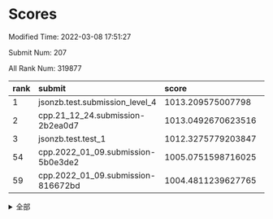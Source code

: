 # Scores

Modified Time: 2022-03-08 17:51:27

Submit Num: 207

All Rank Num: 319877

| rank |               submit               |       score        |       sigma        | pk_num |
| :--- | :--------------------------------- | :----------------- | :----------------- | :----- |
| 1    | jsonzb.test.submission_level_4     | 1013.209575007798  | 0.8014234425017641 | 6184   |
| 2    | cpp.21_12_24.submission-2b2ea0d7   | 1013.0492670623516 | 0.7994260368495186 | 6184   |
| 3    | jsonzb.test.test_1                 | 1012.3275779203847 | 0.8019018040980592 | 6179   |
| 54   | cpp.2022_01_09.submission-5b0e3de2 | 1005.0751598716025 | 0.7311165816839312 | 6178   |
| 59   | cpp.2022_01_09.submission-816672bd | 1004.4811239627765 | 0.71092946578551   | 6179   |


<details>
<summary>全部</summary>

| rank |                 submit                 |       score        |       sigma        | pk_num |
| :--- | :------------------------------------- | :----------------- | :----------------- | :----- |
| 1    | jsonzb.test.submission_level_4         | 1013.209575007798  | 0.8014234425017641 | 6184   |
| 2    | cpp.21_12_24.submission-2b2ea0d7       | 1013.0492670623516 | 0.7994260368495186 | 6184   |
| 3    | jsonzb.test.test_1                     | 1012.3275779203847 | 0.8019018040980592 | 6179   |
| 4    | gobigger.level_3.submission_level_3_38 | 1011.9155514126583 | 0.7953925695038404 | 6177   |
| 5    | gobigger.level_3.submission_level_3_5  | 1011.8467199221998 | 0.7575118772304016 | 6181   |
| 6    | gobigger.level_3.submission_level_3_17 | 1011.5133921851017 | 0.7818245611054181 | 6185   |
| 7    | gobigger.level_3.submission_level_3_45 | 1011.4758983762995 | 0.7571320877838913 | 6181   |
| 8    | gobigger.level_3.submission_level_3_8  | 1011.3476860806634 | 0.7615027281435298 | 6182   |
| 9    | gobigger.level_3.submission_level_3_39 | 1011.2667813614623 | 0.7849242842746859 | 6187   |
| 10   | gobigger.level_3.submission_level_3_14 | 1011.1115883845688 | 0.7811526841592015 | 6181   |
| 11   | gobigger.level_3.submission_level_3_18 | 1011.0410585516711 | 0.792372377194206  | 6184   |
| 12   | gobigger.level_3.submission_level_3_19 | 1010.9777126797295 | 0.761354446687112  | 6183   |
| 13   | gobigger.level_3.submission_level_3_6  | 1010.9352899380432 | 0.7691821700078516 | 6185   |
| 14   | gobigger.level_3.submission_level_3_48 | 1010.8977025865519 | 0.7695036703662081 | 6186   |
| 15   | gobigger.level_3.submission_level_3_13 | 1010.8561497569341 | 0.7799742110800993 | 6182   |
| 16   | gobigger.level_3.submission_level_3_37 | 1010.8214794178836 | 0.7319435160019069 | 6182   |
| 17   | gobigger.level_3.submission_level_3_9  | 1010.5709551650245 | 0.779347385645165  | 6187   |
| 18   | gobigger.level_3.submission_level_3_3  | 1010.5704806969818 | 0.7700396605117236 | 6183   |
| 19   | gobigger.level_3.submission_level_3_24 | 1010.5634558878585 | 0.7765136584765618 | 6178   |
| 20   | gobigger.level_3.submission_level_3_11 | 1010.3344734538096 | 0.7543670664201029 | 6179   |
| 21   | gobigger.level_3.submission_level_3_35 | 1010.258994499603  | 0.7556350401500235 | 6180   |
| 22   | gobigger.level_3.submission_level_3_2  | 1010.2441249665742 | 0.7653614751892533 | 6180   |
| 23   | gobigger.level_3.submission_level_3_27 | 1010.2220714235374 | 0.7557407017022089 | 6183   |
| 24   | gobigger.level_3.submission_level_3_26 | 1010.133473549987  | 0.7559860135792985 | 6181   |
| 25   | gobigger.level_3.submission_level_3_7  | 1010.0764620069992 | 0.7528839301669968 | 6184   |
| 26   | gobigger.level_3.submission_level_3_20 | 1010.0133612747602 | 0.7635031741671966 | 6177   |
| 27   | gobigger.level_3.submission_level_3_44 | 1009.9731451496957 | 0.7614841410491939 | 6177   |
| 28   | gobigger.level_3.submission_level_3_31 | 1009.8902443890534 | 0.75150708170167   | 6182   |
| 29   | gobigger.level_3.submission_level_3_46 | 1009.8022276947518 | 0.7750772088022038 | 6180   |
| 30   | gobigger.level_3.submission_level_3_22 | 1009.7990916726072 | 0.765332810805974  | 6175   |
| 31   | gobigger.level_3.submission_level_3_15 | 1009.6719746286285 | 0.7704492675366199 | 6180   |
| 32   | gobigger.level_3.submission_level_3_47 | 1009.5450770453687 | 0.74606982282286   | 6180   |
| 33   | gobigger.level_3.submission_level_3_28 | 1009.5411948629932 | 0.7510256166668784 | 6183   |
| 34   | gobigger.level_3.submission_level_3_41 | 1009.5392139598749 | 0.7605948393229477 | 6183   |
| 35   | gobigger.level_3.submission_level_3_43 | 1009.5335115151571 | 0.762046827128379  | 6185   |
| 36   | gobigger.level_3.submission_level_3_34 | 1009.5321768095602 | 0.7591799676441652 | 6179   |
| 37   | gobigger.level_3.submission_level_3_10 | 1009.4727855571593 | 0.7613647397037563 | 6185   |
| 38   | gobigger.level_3.submission_level_3_21 | 1009.3785312815808 | 0.7415266423979586 | 6182   |
| 39   | gobigger.level_3.submission_level_3_33 | 1009.2751654137563 | 0.7447114135383424 | 6180   |
| 40   | gobigger.level_3.submission_level_3_4  | 1009.2725967976447 | 0.7436469934992647 | 6182   |
| 41   | gobigger.level_3.submission_level_3_49 | 1009.2668920425941 | 0.7730574301963097 | 6181   |
| 42   | gobigger.level_3.submission_level_3_25 | 1009.1479343085739 | 0.7595814340192091 | 6178   |
| 43   | gobigger.level_3.submission_level_3_29 | 1009.0414822361422 | 0.7412126696528506 | 6182   |
| 44   | gobigger.level_3.submission_level_3_32 | 1008.9466452995509 | 0.7743909617357341 | 6178   |
| 45   | gobigger.level_3.submission_level_3_23 | 1008.9323423847702 | 0.7414439532622754 | 6183   |
| 46   | gobigger.level_3.submission_level_3_30 | 1008.8958372805579 | 0.7554621592967629 | 6181   |
| 47   | gobigger.level_3.submission_level_3_42 | 1008.790452179999  | 0.7486061802473918 | 6186   |
| 48   | gobigger.level_3.submission_level_3_36 | 1008.6521234168363 | 0.7419105700731254 | 6182   |
| 49   | gobigger.level_3.submission_level_3_1  | 1008.4354493859059 | 0.7440240649954762 | 6175   |
| 50   | gobigger.level_3.submission_level_3_0  | 1008.1750976781354 | 0.7398175870683226 | 6182   |
| 51   | gobigger.level_3.submission_level_3_40 | 1008.054828296132  | 0.7633356870036003 | 6172   |
| 52   | gobigger.level_3.submission_level_3_16 | 1007.8892830833964 | 0.7357913934778376 | 6182   |
| 53   | gobigger.level_3.submission_level_3_12 | 1007.87134603082   | 0.7391985281556825 | 6182   |
| 54   | cpp.2022_01_09.submission-5b0e3de2     | 1005.0751598716025 | 0.7311165816839312 | 6178   |
| 55   | gobigger.level_1.submission_level_1_29 | 1005.0598700541927 | 0.7081659505693363 | 6182   |
| 56   | gobigger.level_1.submission_level_1_46 | 1004.8087879046165 | 0.7202309326452312 | 6180   |
| 57   | gobigger.level_1.submission_level_1_33 | 1004.7630754226457 | 0.7175940185539795 | 6178   |
| 58   | gobigger.level_1.submission_level_1_38 | 1004.728576401528  | 0.7093199109964478 | 6182   |
| 59   | cpp.2022_01_09.submission-816672bd     | 1004.4811239627765 | 0.71092946578551   | 6179   |
| 60   | gobigger.level_1.submission_level_1_24 | 1004.4630157852803 | 0.7305300155442063 | 6179   |
| 61   | gobigger.level_1.submission_level_1_5  | 1004.4045854100257 | 0.7125823738913102 | 6178   |
| 62   | gobigger.level_1.submission_level_1_4  | 1004.2845390841389 | 0.7045823100589665 | 6176   |
| 63   | gobigger.level_1.submission_level_1_47 | 1004.1548073841993 | 0.7165214054822736 | 6172   |
| 64   | gobigger.level_1.submission_level_1_3  | 1004.1083154668272 | 0.723519816326174  | 6181   |
| 65   | gobigger.level_1.submission_level_1_1  | 1004.0788453280571 | 0.7291067197086998 | 6181   |
| 66   | gobigger.level_1.submission_level_1_14 | 1004.0547444749376 | 0.707152997272421  | 6180   |
| 67   | gobigger.level_1.submission_level_1_37 | 1003.9999362418406 | 0.7274282068129503 | 6176   |
| 68   | gobigger.level_1.submission_level_1_17 | 1003.9586358351827 | 0.7149267248701947 | 6182   |
| 69   | gobigger.level_1.submission_level_1_36 | 1003.9069519731114 | 0.7213425843155516 | 6183   |
| 70   | gobigger.level_1.submission_level_1_13 | 1003.9021696674544 | 0.7159014172307262 | 6181   |
| 71   | gobigger.level_1.submission_level_1_18 | 1003.8544025672373 | 0.7174589023439675 | 6177   |
| 72   | gobigger.level_1.submission_level_1_22 | 1003.7725850050284 | 0.7067130802051957 | 6183   |
| 73   | gobigger.level_1.submission_level_1_6  | 1003.7346774620552 | 0.7207777462869811 | 6179   |
| 74   | gobigger.level_1.submission_level_1_19 | 1003.5683799171414 | 0.7261655217959282 | 6178   |
| 75   | gobigger.level_1.submission_level_1_25 | 1003.4993885404454 | 0.7236391859220312 | 6182   |
| 76   | gobigger.level_1.submission_level_1_10 | 1003.4970573295002 | 0.7190216694643374 | 6179   |
| 77   | gobigger.level_1.submission_level_1_28 | 1003.4906806425009 | 0.7282413300948923 | 6183   |
| 78   | gobigger.level_1.submission_level_1_7  | 1003.4670784347433 | 0.7210733805385879 | 6182   |
| 79   | gobigger.level_1.submission_level_1_49 | 1003.4670123830168 | 0.7192246932459055 | 6177   |
| 80   | gobigger.level_1.submission_level_1_34 | 1003.3628744512692 | 0.7199780085132904 | 6185   |
| 81   | gobigger.level_1.submission_level_1_2  | 1003.2795088623227 | 0.7107547939571224 | 6180   |
| 82   | gobigger.level_1.submission_level_1_35 | 1003.2229928346062 | 0.709323668102627  | 6183   |
| 83   | gobigger.level_1.submission_level_1_32 | 1003.0822968979494 | 0.7143970205689346 | 6179   |
| 84   | gobigger.level_1.submission_level_1_12 | 1003.0461768186321 | 0.7210833695338166 | 6182   |
| 85   | gobigger.level_1.submission_level_1_40 | 1003.0366824712928 | 0.7235385439869414 | 6186   |
| 86   | gobigger.level_1.submission_level_1_21 | 1002.9893299268517 | 0.7119122504559261 | 6180   |
| 87   | gobigger.level_1.submission_level_1_8  | 1002.9776473787916 | 0.7111437749962832 | 6182   |
| 88   | gobigger.level_1.submission_level_1_27 | 1002.8778374075761 | 0.7039863552260476 | 6178   |
| 89   | gobigger.level_1.submission_level_1_39 | 1002.8118208884675 | 0.7301381483249705 | 6187   |
| 90   | gobigger.level_1.submission_level_1_20 | 1002.791212328001  | 0.716828457118271  | 6179   |
| 91   | gobigger.level_1.submission_level_1_16 | 1002.7658985084686 | 0.7079567367951402 | 6183   |
| 92   | gobigger.level_1.submission_level_1_43 | 1002.6594770510864 | 0.7132108756219768 | 6185   |
| 93   | gobigger.level_1.submission_level_1_23 | 1002.6406053675623 | 0.7200067529090391 | 6176   |
| 94   | gobigger.level_1.submission_level_1_42 | 1002.5466074019909 | 0.7151034731438602 | 6185   |
| 95   | gobigger.level_1.submission_level_1_26 | 1002.5282639215476 | 0.7298664483742032 | 6180   |
| 96   | gobigger.level_1.submission_level_1_41 | 1002.4504503747552 | 0.7155708362833881 | 6179   |
| 97   | gobigger.level_1.submission_level_1_30 | 1002.3818711324208 | 0.7340043856321127 | 6180   |
| 98   | gobigger.level_1.submission_level_1_31 | 1002.264395762368  | 0.7151621513303388 | 6181   |
| 99   | gobigger.level_1.submission_level_1_0  | 1002.2578944437822 | 0.7082224138843917 | 6181   |
| 100  | gobigger.level_1.submission_level_1_15 | 1002.2046120804995 | 0.7195983502326816 | 6183   |
| 101  | gobigger.level_1.submission_level_1_11 | 1002.0872872430666 | 0.7228135894173967 | 6181   |
| 102  | gobigger.level_1.submission_level_1_48 | 1001.8792516950016 | 0.7133431688329138 | 6184   |
| 103  | gobigger.level_1.submission_level_1_44 | 1001.7960472632466 | 0.7154239794952163 | 6187   |
| 104  | gobigger.level_1.submission_level_1_45 | 1001.7755543758032 | 0.7251515720729677 | 6185   |
| 105  | gobigger.level_1.submission_level_1_9  | 1001.0391821938244 | 0.707697283974647  | 6176   |
| 106  | gobigger.random.submission_random_46   | 997.4961953528053  | 0.7086555939712919 | 6178   |
| 107  | gobigger.random.submission_random_1    | 997.4433458436395  | 0.7038771310636175 | 6179   |
| 108  | gobigger.random.submission_random_36   | 997.1549728657237  | 0.7198761972345085 | 6184   |
| 109  | gobigger.random.submission_random_20   | 997.1215938240982  | 0.707332490940836  | 6177   |
| 110  | gobigger.random.submission_random_39   | 997.0221131585478  | 0.7065581271213869 | 6185   |
| 111  | gobigger.random.submission_random_17   | 996.8595409106204  | 0.7108105487304563 | 6181   |
| 112  | gobigger.random.submission_random_0    | 996.7664032519025  | 0.7157892329583845 | 6189   |
| 113  | gobigger.random.submission_random_23   | 996.6858559629688  | 0.7045664968707652 | 6182   |
| 114  | gobigger.random.submission_random_3    | 996.6706449354756  | 0.6961109316559558 | 6183   |
| 115  | gobigger.random.submission_random_31   | 996.644720453112   | 0.7066191759025495 | 6179   |
| 116  | gobigger.random.submission_random_18   | 996.4461305690216  | 0.7140797863156363 | 6180   |
| 117  | gobigger.random.submission_random_15   | 996.3677179582611  | 0.7185373737036627 | 6182   |
| 118  | gobigger.random.submission_random_42   | 996.3537839308839  | 0.7157189659905504 | 6186   |
| 119  | gobigger.random.submission_random_5    | 996.3108539874021  | 0.7152946749744684 | 6180   |
| 120  | gobigger.random.submission_random_4    | 996.2713619313166  | 0.7098259820085429 | 6180   |
| 121  | gobigger.random.submission_random_26   | 996.2326528082822  | 0.7072181019074048 | 6184   |
| 122  | gobigger.random.submission_random_22   | 996.2048517909537  | 0.6932602697279683 | 6181   |
| 123  | gobigger.random.submission_random_32   | 996.0671768835426  | 0.697718131324834  | 6182   |
| 124  | gobigger.random.submission_random_21   | 996.0269175087757  | 0.7143630332322078 | 6185   |
| 125  | gobigger.random.submission_random_19   | 995.9528481694964  | 0.7199774300754378 | 6178   |
| 126  | gobigger.random.submission_random_34   | 995.9376786611809  | 0.7019718007810695 | 6185   |
| 127  | gobigger.random.submission_random_7    | 995.8930160570949  | 0.7069428003850369 | 6185   |
| 128  | gobigger.random.submission_random_47   | 995.8735042592203  | 0.7055465397092868 | 6182   |
| 129  | gobigger.random.submission_random_29   | 995.8585089663288  | 0.7179440020480248 | 6179   |
| 130  | gobigger.random.submission_random_25   | 995.8413118324178  | 0.7005847796673343 | 6182   |
| 131  | gobigger.random.submission_random_10   | 995.8303605432217  | 0.7057576355746721 | 6178   |
| 132  | gobigger.random.submission_random_41   | 995.6924088080398  | 0.7180425897687666 | 6177   |
| 133  | gobigger.random.submission_random_16   | 995.6781843193919  | 0.7087531251210416 | 6182   |
| 134  | gobigger.random.submission_random_38   | 995.6374239791375  | 0.7270158051272475 | 6179   |
| 135  | gobigger.random.submission_random_35   | 995.581939022404   | 0.7302165976350746 | 6186   |
| 136  | gobigger.random.submission_random_14   | 995.5333371695019  | 0.7086566677373571 | 6180   |
| 137  | gobigger.random.submission_random_12   | 995.502782259629   | 0.717317770543618  | 6176   |
| 138  | gobigger.random.submission_random_30   | 995.469588836912   | 0.7058818644756193 | 6181   |
| 139  | gobigger.level_2.submission_level_2_30 | 995.4565581822926  | 0.7245337544738124 | 6181   |
| 140  | gobigger.random.submission_random_28   | 995.4496203130276  | 0.705789410825405  | 6180   |
| 141  | gobigger.random.submission_random_6    | 995.4453366518961  | 0.7128341937113049 | 6174   |
| 142  | gobigger.random.submission_random_37   | 995.4176712914638  | 0.6923306778306241 | 6178   |
| 143  | gobigger.random.submission_random_13   | 995.392442226528   | 0.7057156748531163 | 6180   |
| 144  | gobigger.random.submission_random_40   | 995.3574958349716  | 0.7133092549928008 | 6181   |
| 145  | gobigger.random.submission_random_43   | 995.3400229353017  | 0.7223913078856651 | 6178   |
| 146  | gobigger.random.submission_random_24   | 995.3085060027511  | 0.7174834340696051 | 6180   |
| 147  | gobigger.random.submission_random_2    | 995.3014586964491  | 0.7051695399822021 | 6182   |
| 148  | gobigger.random.submission_random_11   | 995.2474830266608  | 0.7157876867226226 | 6187   |
| 149  | gobigger.random.submission_random_44   | 995.2465208980326  | 0.7161665778552394 | 6182   |
| 150  | gobigger.random.submission_random_27   | 995.2463222612931  | 0.709671695036902  | 6179   |
| 151  | gobigger.random.submission_random_49   | 995.1698750285346  | 0.7159984592344608 | 6182   |
| 152  | gobigger.random.submission_random_33   | 995.067625375329   | 0.7144404677637276 | 6182   |
| 153  | gobigger.random.submission_random_48   | 994.9527915292501  | 0.7309338771472352 | 6181   |
| 154  | gobigger.random.submission_random_45   | 994.890296419429   | 0.7065011475598987 | 6180   |
| 155  | gobigger.random.submission_random_8    | 994.6443169283632  | 0.7062818269499888 | 6182   |
| 156  | gobigger.random.submission_random_9    | 994.4494494156218  | 0.7200302953455681 | 6184   |
| 157  | gobigger.level_2.submission_level_2_43 | 994.2080574458622  | 0.7273318544353002 | 6183   |
| 158  | gobigger.level_2.submission_level_2_14 | 994.2031382813276  | 0.7283771584009576 | 6179   |
| 159  | gobigger.level_2.submission_level_2_15 | 993.9851535917501  | 0.7156385088221184 | 6178   |
| 160  | gobigger.level_2.submission_level_2_13 | 993.5828973339549  | 0.7376594278433501 | 6179   |
| 161  | gobigger.level_2.submission_level_2_18 | 993.5782954891996  | 0.7282609423198191 | 6177   |
| 162  | gobigger.level_2.submission_level_2_48 | 993.3729099378418  | 0.7342437288962449 | 6187   |
| 163  | gobigger.level_2.submission_level_2_46 | 993.3095139492972  | 0.7636465857526317 | 6181   |
| 164  | gobigger.level_2.submission_level_2_38 | 993.2698633800817  | 0.7282802385419703 | 6179   |
| 165  | gobigger.level_2.submission_level_2_32 | 993.1321434127818  | 0.7252638405618422 | 6181   |
| 166  | gobigger.level_2.submission_level_2_44 | 993.0064050443364  | 0.7347961463308251 | 6183   |
| 167  | gobigger.level_2.submission_level_2_10 | 992.9742640949847  | 0.7412077882274524 | 6188   |
| 168  | gobigger.level_2.submission_level_2_20 | 992.9065140225647  | 0.7392346681912033 | 6178   |
| 169  | gobigger.level_2.submission_level_2_26 | 992.8477852121902  | 0.7603654001374711 | 6181   |
| 170  | gobigger.level_2.submission_level_2_3  | 992.8349851315231  | 0.7350369143521381 | 6181   |
| 171  | gobigger.level_2.submission_level_2_17 | 992.7578056360634  | 0.7408635018661086 | 6182   |
| 172  | gobigger.level_2.submission_level_2_42 | 992.7440030780348  | 0.7410193053156893 | 6184   |
| 173  | gobigger.level_2.submission_level_2_11 | 992.6091655277428  | 0.7431887653447934 | 6178   |
| 174  | gobigger.level_2.submission_level_2_24 | 992.4078448377926  | 0.7341265717627106 | 6181   |
| 175  | gobigger.level_2.submission_level_2_5  | 992.3978016557453  | 0.7416735213139504 | 6181   |
| 176  | gobigger.level_2.submission_level_2_37 | 992.3068015809137  | 0.726129255218589  | 6178   |
| 177  | gobigger.level_2.submission_level_2_16 | 992.2768017218497  | 0.7430991792753644 | 6178   |
| 178  | gobigger.level_2.submission_level_2_47 | 992.2710272780909  | 0.7645765158753556 | 6178   |
| 179  | gobigger.level_2.submission_level_2_21 | 992.2664246324067  | 0.7297994267921005 | 6182   |
| 180  | gobigger.level_2.submission_level_2_2  | 992.2555989269678  | 0.7321425296842031 | 6183   |
| 181  | gobigger.level_2.submission_level_2_36 | 992.247863305956   | 0.7550786786342025 | 6182   |
| 182  | gobigger.level_2.submission_level_2_25 | 992.2396562297896  | 0.7609692066820813 | 6177   |
| 183  | gobigger.level_2.submission_level_2_40 | 992.1350483459554  | 0.7515322903418851 | 6183   |
| 184  | gobigger.level_2.submission_level_2_19 | 992.1093300255217  | 0.7468204235077056 | 6179   |
| 185  | gobigger.level_2.submission_level_2_27 | 992.106220111693   | 0.7467970047000078 | 6186   |
| 186  | gobigger.level_2.submission_level_2_7  | 991.996585949647   | 0.7437951349558592 | 6184   |
| 187  | gobigger.level_2.submission_level_2_22 | 991.9886034063776  | 0.7392659735548184 | 6181   |
| 188  | gobigger.level_2.submission_level_2_34 | 991.9879876015096  | 0.7357332332787561 | 6181   |
| 189  | gobigger.level_2.submission_level_2_9  | 991.9746109356965  | 0.7675689561807612 | 6182   |
| 190  | gobigger.level_2.submission_level_2_1  | 991.9477214847471  | 0.7457114662411491 | 6180   |
| 191  | gobigger.level_2.submission_level_2_49 | 991.7931614041897  | 0.736601025115833  | 6183   |
| 192  | gobigger.level_2.submission_level_2_4  | 991.712619734689   | 0.7412249210593621 | 6179   |
| 193  | gobigger.level_2.submission_level_2_0  | 991.6031942197752  | 0.7509556445041563 | 6181   |
| 194  | gobigger.level_2.submission_level_2_33 | 991.5915996029064  | 0.742158906380096  | 6178   |
| 195  | gobigger.level_2.submission_level_2_8  | 991.5430699248951  | 0.7339876789474744 | 6187   |
| 196  | gobigger.level_2.submission_level_2_31 | 991.4638180447032  | 0.7292305536442153 | 6185   |
| 197  | gobigger.level_2.submission_level_2_6  | 991.3786027456047  | 0.7789777795915798 | 6188   |
| 198  | gobigger.level_2.submission_level_2_35 | 991.1987547578597  | 0.7666478839363128 | 6183   |
| 199  | gobigger.level_2.submission_level_2_41 | 991.081211978499   | 0.7462223442307259 | 6185   |
| 200  | gobigger.level_2.submission_level_2_12 | 991.0706067391371  | 0.7528591410833483 | 6178   |
| 201  | gobigger.level_2.submission_level_2_23 | 990.9667155400173  | 0.7487685603701308 | 6183   |
| 202  | gobigger.level_2.submission_level_2_28 | 990.6446368643376  | 0.7562931163393805 | 6184   |
| 203  | gobigger.level_2.submission_level_2_29 | 990.6298662471977  | 0.7678018657565743 | 6182   |
| 204  | gobigger.level_2.submission_level_2_39 | 990.0120440154876  | 0.7548502764307514 | 6189   |
| 205  | gobigger.level_2.submission_level_2_45 | 989.7721974145526  | 0.7762131083951153 | 6179   |
| 206  | gobigger.none.submission_none_0        | 979.4850346000469  | 1.266277151320755  | 6186   |
| 207  | gobigger.none.submission_none_1        | 976.4297205367619  | 1.3145681375182128 | 6179   |

</details>